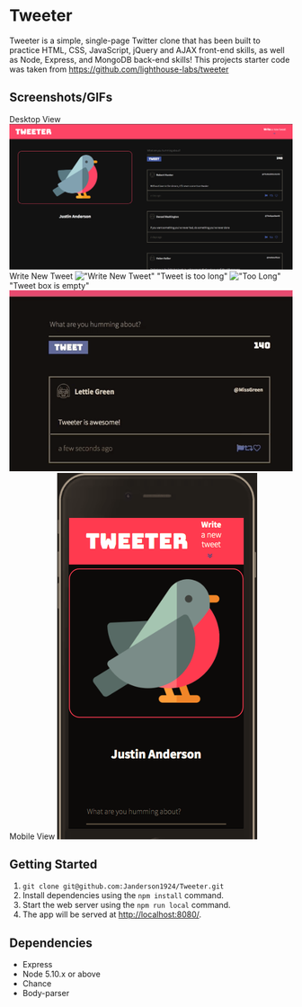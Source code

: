 # Tweeter

Tweeter is a simple, single-page Twitter clone that has been built to practice HTML, CSS, JavaScript, jQuery and AJAX front-end skills, as well as Node, Express, and MongoDB back-end skills! This projects starter code was taken from https://github.com/lighthouse-labs/tweeter

## Screenshots/GIFs

Desktop View
!["Screenshot of Desktop View"](https://github.com/Janderson1924/tweeter/blob/master/docs/desktop-view.png?raw=true)
Write New Tweet
!["Write New Tweet"](https://github.com/Janderson1924/Tweeter/blob/master/docs/writetweet.gif?raw=true)
"Tweet is too long"
!["Too Long"](https://github.com/Janderson1924/Tweeter/blob/master/docs/tweettoolong.gif?raw=true)
"Tweet box is empty"
!["Empty Tweet"](https://github.com/Janderson1924/Tweeter/blob/master/docs/emptytweet.gif?raw=true)
Mobile View
!["Screenshot of Mobile View"](https://github.com/Janderson1924/Tweeter/blob/master/docs/mobileview.png?raw=true)

## Getting Started

1. `git clone git@github.com:Janderson1924/Tweeter.git`
2. Install dependencies using the `npm install` command.
3. Start the web server using the `npm run local` command.
4. The app will be served at <http://localhost:8080/>.

## Dependencies

- Express
- Node 5.10.x or above
- Chance
- Body-parser
